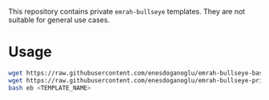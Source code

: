 This repository contains private `emrah-bullseye` templates. They are not
suitable for general use cases.


# Usage

```bash
wget https://raw.githubusercontent.com/enesdoganoglu/emrah-bullseye-base/main/installer/eb
wget https://raw.githubusercontent.com/enesdoganoglu/emrah-bullseye-private/main/installer/<TEMPLATE_NAME>.conf
bash eb <TEMPLATE_NAME>
```
